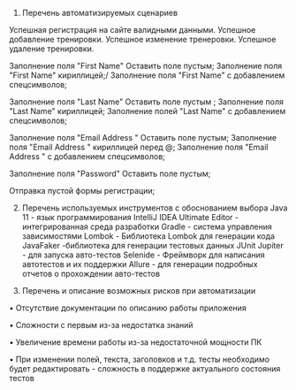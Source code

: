1. Перечень автоматизируемых сценариев

Успешная  регистрация на сайте валидными данными.
Успешное добавление тренировки.
Успешное изменение тренеровки.
Успешное удаление тренировки.


Заполнение поля "First Name" Оставить поле пустым;
Заполнение поля "First Name" кириллицей;/
Заполнение поля "First Name" с добавлением спецсимволов;

Заполнение поля "Last Name" Оставить поле пустым ;
Заполнение поля "Last Name" кириллицей;
Заполнение полей "Last Name" с добавлением спецсимволов;


Заполнение поля "Email Address " Оставить поле пустым;
Заполнение поля "Email Address " кириллицей перед @;
Заполнение поля "Email Address " с добавлением спецсимволов;


Заполнение поля "Password" Оставить поле пустым;


Отправка пустой формы регистрации;



2. Перечень используемых инструментов с обоснованием выбора
Java 11 - язык программирования
IntelliJ IDEA Ultimate Editor - интегрированная среда разработки
Gradle - система управления зависимостями
Lombok - Библиотека Lombok для генерации кода
JavaFaker -библиотека для генерации тестовых данных
JUnit Jupiter - для запуска авто-тестов
Selenide - Фреймворк для написания автотестов и их поддержки
Allure - для генерации подробных отчетов о прохождении авто-тестов


3. Перечень и описание возможных рисков при автоматизации

• Отсутствие документации по описанию работы приложения

• Сложности с первым из-за недостатка знаний

• Увеличение времени работы из-за недостаточной мощности ПК

• При изменении полей, текста, заголовков и т.д. тесты необходимо будет редактировать - сложность в поддержке актуального состояния тестов

